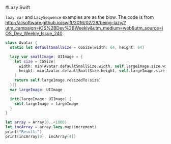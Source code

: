 #Lazy Swift


```lazy var``` and ```LazySequence``` examples are as the blow. The code is from http://alisoftware.github.io/swift/2016/02/28/being-lazy/?utm_campaign=iOS%2BDev%2BWeekly&utm_medium=web&utm_source=iOS_Dev_Weekly_Issue_240

```swift
class Avatar {
  static let defaultSmallSize = CGSize(width: 64, height: 64)

  lazy var smallImage: UIImage = {
    let size = CGSize(
      width: min(Avatar.defaultSmallSize.width, self.largeImage.size.width),
      height: min(Avatar.defaultSmallSize.height, self.largeImage.size.height)
    )
    return self.largeImage.resizedTo(size)
  }()
  var largeImage: UIImage

  init(largeImage: UIImage) {
    self.largeImage = largeImage
  }
}
```

```swift
let array = Array(0..<1000)
let incArray = array.lazy.map(increment)
print("Result:")
print(incArray[0], incArray[4])
```
